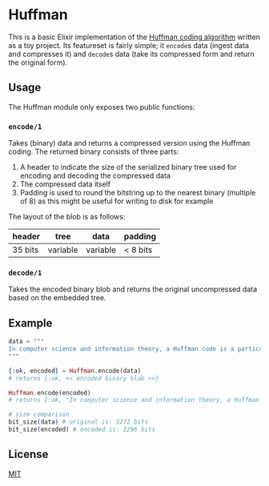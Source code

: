 # Huffman

This is a basic Elixir implementation of the [Huffman coding algorithm](https://en.wikipedia.org/wiki/Huffman_coding) written as a toy project. Its featureset is fairly simple; it `encode`s data (ingest data and compresses it) and `decode`s data (take its compressed form and return the original form).

## Usage
The Huffman module only exposes two public functions:

### `encode/1`

Takes (binary) data and returns a compressed version using the Huffman coding. The returned binary consists of three parts:

1. A header to indicate the size of the serialized binary tree used for encoding and decoding the compressed data
2. The compressed data itself
3. Padding is used to round the bitstring up to the nearest binary (multiple of 8) as this might be useful for writing to disk for example

The layout of the blob is as follows:

| header  | tree     | data     | padding  |
|---------|----------|----------|----------|
| 35 bits | variable | variable | < 8 bits |


### `decode/1`

Takes the encoded binary blob and returns the original uncompressed data based on the embedded tree.

## Example
```elixir
data = """
In computer science and information theory, a Huffman code is a particular type of optimal prefix code that is commonly used for lossless data compression. The process of finding or using such a code proceeds by means of Huffman coding, an algorithm developed by David A. Huffman while he was a Sc.D. student at MIT, and published in the 1952 paper \"A Method for the Construction of Minimum-Redundancy Codes\"
"""

{:ok, encoded} = Huffman.encode(data)
# returns {:ok, << encoded binary blob >>}

Huffman.encode(encoded)
# returns {:ok, "In computer science and information theory, a Huffman code..."}

# size comparison
bit_size(data) # original is: 3272 bits
bit_size(encoded) # encoded is: 2296 bits
```

## License
[MIT](./LICENSE)
